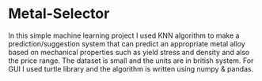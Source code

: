 # Metal-Selector
In this simple machine learning project I used KNN algorithm to make a prediction/suggestion system that can predict an appropriate metal alloy based on mechanical properties such as yield stress and density and also the price range.
The dataset is small and the units are in british system. For GUI I used turtle library and the algorithm is written using numpy & pandas. 
